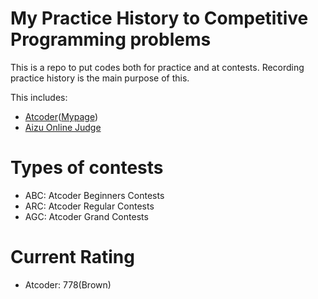 # My Practice History to Competitive Programming problems
This is a repo to put codes both for practice and at contests. 
Recording practice history is the main purpose of this. 

This includes:
* [Atcoder](https://atcoder.jp/)([Mypage](https://atcoder.jp/users/szkieletor))
* [Aizu Online Judge](http://judge.u-aizu.ac.jp/)

# Types of contests
* ABC: Atcoder Beginners Contests
* ARC: Atcoder Regular Contests
* AGC: Atcoder Grand Contests

# Current Rating
* Atcoder: 778(Brown)
